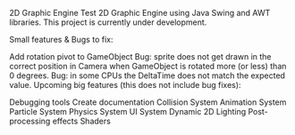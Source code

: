 2D Graphic Engine Test
2D Graphic Engine using Java Swing and AWT libraries. This project is currently under development.

Small features & Bugs to fix:

Add rotation pivot to GameObject
Bug: sprite does not get drawn in the correct position in Camera when GameObject is rotated more (or less) than 0 degrees.
Bug: in some CPUs the DeltaTime does not match the expected value.
Upcoming big features (this does not include bug fixes):

Debugging tools
Create documentation
Collision System
Animation System
Particle System
Physics System
UI System
Dynamic 2D Lighting
Post-processing effects
Shaders